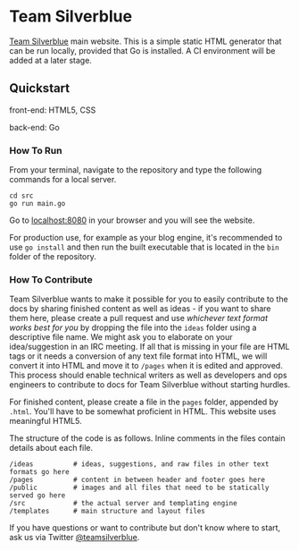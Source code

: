 # Team Silverblue
[Team Silverblue](https://teamsilverblue.org) main website. This is a simple static HTML generator that can be run locally, provided that Go is installed. A CI environment will be added at a later stage.

## Quickstart
front-end: HTML5, CSS

back-end: Go

### How To Run
From your terminal, navigate to the repository and type the following commands for a local server.

```
cd src
go run main.go
```

Go to [localhost:8080](http://localhost:8080) in your browser and you will see the website.

For production use, for example as your blog engine, it's recommended to use `go install` and then run the built executable that is located in the `bin`
folder of the repository.

### How To Contribute
Team Silverblue wants to make it possible for you to easily contribute to the docs by sharing finished content as well as ideas - if you want to share them here, please create a pull request and use *whichever text format works best for you* by dropping the file into the `ideas` folder using a descriptive file name. We might ask you to elaborate on your idea/suggestion in an IRC meeting. If all that is missing in your file are HTML tags or it needs a conversion of any text file format into HTML, we will convert it into HTML and move it to `/pages` when it is edited and approved. This process should enable technical writers as well as developers and ops engineers to contribute to docs for Team Silverblue without starting hurdles.

For finished content, please create a file in the `pages` folder, appended by `.html`. You'll have to be somewhat proficient in HTML. This website uses meaningful HTML5.

The structure of the code is as follows. Inline comments in the files contain details about each file.

```
/ideas          # ideas, suggestions, and raw files in other text formats go here
/pages          # content in between header and footer goes here
/public         # images and all files that need to be statically served go here
/src            # the actual server and templating engine
/templates      # main structure and layout files
```

If you have questions or want to contribute but don't know where to start, ask us via Twitter [@teamsilverblue](https://twitter.com/teamsilverblue).
